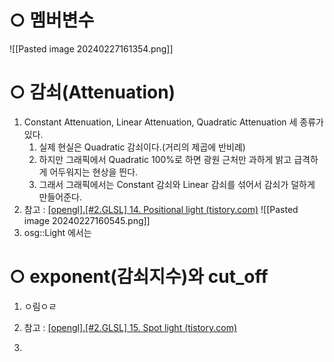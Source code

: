 # ○ 멤버변수
![[Pasted image 20240227161354.png]]

# ○ 감쇠(Attenuation)
1. Constant Attenuation, Linear Attenuation, Quadratic Attenuation 세 종류가 있다.
	1. 실제 현실은 Quadratic 감쇠이다.(거리의 제곱에 반비례)
	2. 하지만 그래픽에서 Quadratic 100%로 하면 광원 근처만 과하게 밝고 급격하게 어두워지는 현상을 띈다.
	3. 그래서 그래픽에서는 Constant 감쇠와 Linear 감쇠를 섞어서 감쇠가 덜하게 만들어준다. 
2. 참고 : [[opengl].[#2.GLSL] 14. Positional light (tistory.com)](https://learn-and-give.tistory.com/62)
	![[Pasted image 20240227160545.png]]
3. osg::Light 에서는 

# ○ exponent(감쇠지수)와 cut_off
1. ㅇ림ㅇㄹ
2. 참고 : [[opengl].[#2.GLSL] 15. Spot light (tistory.com)](https://learn-and-give.tistory.com/63)
	
1. 